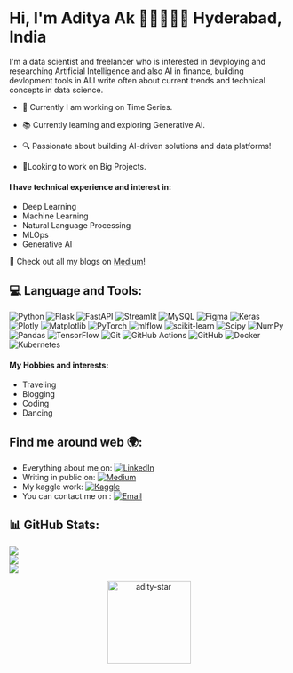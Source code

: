 <h1>Hi, I'm Aditya Ak 👋🏻🧑🏻‍💻 Hyderabad, India </h1>
 
I'm a data scientist and freelancer who is interested in devploying and researching
Artificial Intelligence and also AI in finance, building devlopment tools in AI.I write often about current trends and technical concepts in data science.

* <p> 🚀 Currently I am working on Time Series. <p>
* <p> 📚 Currently learning and exploring Generative AI. <p>
* <p>🔍 Passionate about building AI-driven solutions and data platforms!</p> 
* 🤔Looking to work on Big Projects.


#### I have technical experience and interest in:
* Deep Learning
* Machine Learning
* Natural Language Processing
* MLOps
* Generative AI

 📢 Check out all my blogs on [Medium](https://medium.com/@aakuskar.980)!


## 💻 Language and Tools:
![Python]((https://img.shields.io/static/v1?label=&message=LinkedIn&color=0A66C2&style=flat&logo=linkedin&logoColor=white)]) ![Flask](https://img.shields.io/badge/flask-%23000.svg?style=for-the-badge&logo=flask&logoColor=white) ![FastAPI](https://img.shields.io/badge/FastAPI-005571?style=for-the-badge&logo=fastapi) ![Streamlit](https://img.shields.io/badge/Streamlit-%23FE4B4B.svg?style=for-the-badge&logo=streamlit&logoColor=white) ![MySQL](https://img.shields.io/badge/mysql-4479A1.svg?style=for-the-badge&logo=mysql&logoColor=white) ![Figma](https://img.shields.io/badge/figma-%23F24E1E.svg?style=for-the-badge&logo=figma&logoColor=white) ![Keras](https://img.shields.io/badge/Keras-%23D00000.svg?style=for-the-badge&logo=Keras&logoColor=white) ![Plotly](https://img.shields.io/badge/Plotly-%233F4F75.svg?style=for-the-badge&logo=plotly&logoColor=white) ![Matplotlib](https://img.shields.io/badge/Matplotlib-%23ffffff.svg?style=for-the-badge&logo=Matplotlib&logoColor=black) ![PyTorch](https://img.shields.io/badge/PyTorch-%23EE4C2C.svg?style=for-the-badge&logo=PyTorch&logoColor=white) ![mlflow](https://img.shields.io/badge/mlflow-%23d9ead3.svg?style=for-the-badge&logo=numpy&logoColor=blue) ![scikit-learn](https://img.shields.io/badge/scikit--learn-%23F7931E.svg?style=for-the-badge&logo=scikit-learn&logoColor=white) ![Scipy](https://img.shields.io/badge/SciPy-%230C55A5.svg?style=for-the-badge&logo=scipy&logoColor=%white) ![NumPy](https://img.shields.io/badge/numpy-%23013243.svg?style=for-the-badge&logo=numpy&logoColor=white) ![Pandas](https://img.shields.io/badge/pandas-%23150458.svg?style=for-the-badge&logo=pandas&logoColor=white) ![TensorFlow](https://img.shields.io/badge/TensorFlow-%23FF6F00.svg?style=for-the-badge&logo=TensorFlow&logoColor=white) ![Git](https://img.shields.io/badge/git-%23F05033.svg?style=for-the-badge&logo=git&logoColor=white) ![GitHub Actions](https://img.shields.io/badge/github%20actions-%232671E5.svg?style=for-the-badge&logo=githubactions&logoColor=white) ![GitHub](https://img.shields.io/badge/github-%23121011.svg?style=for-the-badge&logo=github&logoColor=white) ![Docker](https://img.shields.io/badge/docker-%230db7ed.svg?style=for-the-badge&logo=docker&logoColor=white) ![Kubernetes](https://img.shields.io/badge/kubernetes-%23326ce5.svg?style=for-the-badge&logo=kubernetes&logoColor=white)

#### My Hobbies and interests:
* Traveling
* Blogging
* Coding
* Dancing

  
## Find me around web 🌍:
* Everything about me on: [![LinkedIn](https://img.shields.io/badge/LinkedIn-0A66C2?style=for-the-badge&logo=linkedin&logoColor=white)](https://www.linkedin.com/in/aditya-a-27b43533a/)
* Writing in public on: [![Medium](https://img.shields.io/badge/Medium-12100E?logo=medium&logoColor=white)](https://medium.com/@aakuskar.980) 
* My kaggle work: [![Kaggle](https://img.shields.io/badge/Kaggle-%23007FFF.svg?logo=kaggle&logoColor=white)](https://www.kaggle.com/adityaakuskar)
* You can contact me on : [![Email](https://img.shields.io/badge/Email-D14836?logo=gmail&logoColor=white)](mailto:aakuskar.980@gmail.com) 


## 📊 GitHub Stats:
![](https://github-readme-stats.vercel.app/api?username=Adity-star&theme=dark&hide_border=false&include_all_commits=true&count_private=false)<br/>
![](https://github-readme-streak-stats.herokuapp.com/?user=Adity-star&theme=dark&hide_border=false)<br/>
![](https://github-readme-stats.vercel.app/api/top-langs/?username=Adity-star&theme=dark&hide_border=false&include_all_commits=true&count_private=false&layout=compact)



<p align="center">
  <img src="https://komarev.com/ghpvc/?username=adity-star&label=Profile%20views&color=0e75b6&style=flat" alt="adity-star" width="150"/>
</p>
